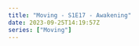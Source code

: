 ```yaml
---
title: "Moving - S1E17 - Awakening"
date: 2023-09-25T14:19:57Z
series: ["Moving"]
---
```



<mux-player stream-type="on-demand"
  src="https://kp3d-my.sharepoint.com/personal/ryoo_kp3d_onmicrosoft_com/_layouts/15/download.aspx?share=EcHVMRmrZF9PoITw_mMN7nkBz-5cwzc-4IjnJD_E9VkTmg" prefer-playback="mse" controls>
  </mux-player>
  
  
  <script src="https://cdn.jsdelivr.net/npm/@mux/mux-player"></script>
  
 <script type="application/ld+json">
 {
  "@context": "https://schema.org/",
  "@type": "VideoObject",
  "name": "Moving - S1E17 - Awakening",
  "contentUrl": "https://stream.mux.com/vOsaNVDbAHxaNkamWPgmwH3y7JNpULGI2lucwmolU94.m3u8",
  "thumbnailUrl": "https://www.themoviedb.org/t/p/original/vDJE7JPnPc6fJBMBXdSltYM6yL6.jpg?width=314&fit_mode=preserve&time=25",
  "uploadDate": "2023-09-25T14:19:57Z",
}

</script>